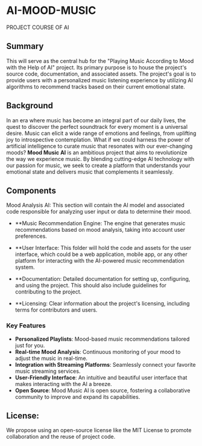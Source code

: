 # AI-MOOD-MUSIC
PROJECT COURSE OF AI
## Summary
This will serve as the central hub for the "Playing Music According to Mood with the Help of AI" project. Its primary purpose is to house the project's source code, documentation, and associated assets. The project's goal is to provide users with a personalized music listening experience by utilizing AI algorithms to recommend tracks based on their current emotional state.
## Background
In an era where music has become an integral part of our daily lives, the quest to discover the perfect soundtrack for every moment is a universal desire. Music can elicit a wide range of emotions and feelings, from uplifting joy to introspective contemplation. What if we could harness the power of artificial intelligence to curate music that resonates with our ever-changing moods?
**Mood Music AI** is an ambitious project that aims to revolutionize the way we experience music. By blending cutting-edge AI technology with our passion for music, we seek to create a platform that understands your emotional state and delivers music that complements it seamlessly.
## Components
Mood Analysis AI: This section will contain the AI model and associated code responsible for analyzing user input or data to determine their mood.

- **Music Recommendation Engine: The engine that generates music recommendations based on mood analysis, taking into account user preferences.

- **User Interface: This folder will hold the code and assets for the user interface, which could be a web application, mobile app, or any other platform for interacting with the AI-powered music recommendation system.

- **Documentation: Detailed documentation for setting up, configuring, and using the project. This should also include guidelines for contributing to the project.

- **Licensing: Clear information about the project's licensing, including terms for contributors and users.

### Key Features

- **Personalized Playlists**: Mood-based music recommendations tailored just for you.
- **Real-time Mood Analysis**: Continuous monitoring of your mood to adjust the music in real-time.
- **Integration with Streaming Platforms**: Seamlessly connect your favorite music streaming services.
- **User-Friendly Interface**: An intuitive and beautiful user interface that makes interacting with the AI a breeze.
- **Open Source**: Mood Music AI is open source, fostering a collaborative community to improve and expand its capabilities.
## License:
We propose using an open-source license like the MIT License to promote collaboration and the reuse of project code.





